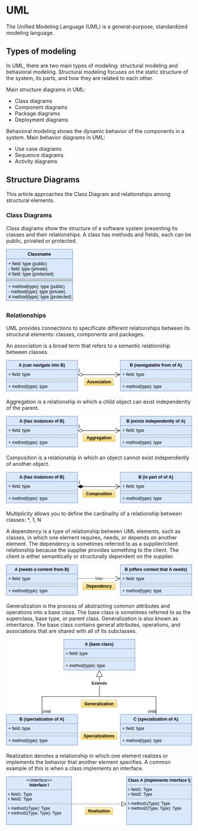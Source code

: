 # UML

The Unified Modeling Language (UML) is a general-purpose, standardized modeling language.

## Types of modeling

In UML, there are two main types of modeling: structural modeling and behavioral modeling. Structural modeling focuses on the static structure of the system, its parts, and how they are related to each other.

Main structure diagrams in UML:
* Class diagrams
* Component diagrams
* Package diagrams
* Deployment diagrams

Behavioral modeling shows the dynamic behavior of the components in a system.
Main behavior diagrams in UML:
* Use case diagrams
* Sequence diagrams
* Activity diagrams

## Structure Diagrams

This article approaches the Class Diagram and relationships among structural elements.

### Class Diagrams
Class diagrams show the structure of a software system presenting its classes and their relationships.
A class has methods and fields, each can be public, privated or protected.

![Class Diagram](./Class_Diagram.png "An isolated Class")

### Relationships

UML provides connections to specificate different relationships between its structural elements: classes, components and packages.

An association is a broad term that refers to a semantic relationship between classes.

![Association Relationship](./Class_Association.png "An association of 2 classes")

Aggregation is a relationship in which a child object can exist independently of the parent.

![Aggregation Relationship](./Class_Aggregation.png "An aggregation of 2 classes")

Composition is a relationship in which an object cannot exist independently of another object.

![Composition Relationship](./Class_Composition.png "An composition of 2 classes")

Multiplicity allows you to define the cardinality of a relationship between classes: *, 1, N

A dependency is a type of relationship between UML elements, such as classes, in which one element requires, needs, or depends on another element. The dependency is sometimes referred to as a supplier/client relationship because the supplier provides something to the client. The client is either semantically or structurally dependent on the supplier.

![Dependency Relationship](./Class_Dependency.png "The dependency between 2 classes")

Generalization is the process of abstracting common attributes and operations into a base class. The base class is sometimes referred to as the superclass, base type, or parent class. Generalization is also known as inheritance. The base class contains general attributes, operations, and associations that are shared with all of its subclasses.

![Generalization Relationship](./Class_Generalization.png "One generalized (base) class with 2 specialized (sub)classes")

Realization denotes a relationship in which one element realizes or implements the behavior that another element specifies. A common example of this is when a class implements an interface.

![Realzation Relationship](./Class_Realization.png "An Interface been realized by a class")
